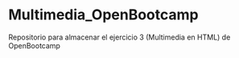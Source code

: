 # Multimedia_OpenBootcamp
Repositorio para almacenar el ejercicio 3 (Multimedia en HTML) de OpenBootcamp
